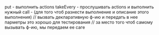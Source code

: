 put         - выполнить actions
takeEvery   - прослушивать actions и выполнить нужный 
call        - (для того чтоб разнести выполнение и описание этого выполнения) // вызвать декларативную ф-ию и передать в нее парметры это хорошо для тестирования
            // за место того чтоб самому вызывать ф-ию, мы передаем ее саге 